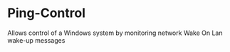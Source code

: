 # Ping-Control
Allows control of a Windows system by monitoring network Wake On Lan wake-up messages
